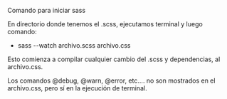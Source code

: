 Comando para iniciar sass

 

En directorio donde tenemos el .scss, ejecutamos terminal y luego comando:

- sass --watch archivo.scss archivo.css

Esto comienza a compilar cualquier cambio del .scss y dependencias, al archivo.css.

 

Los comandos @debug, @warn, @error, etc.... no son mostrados en el archivo.css, pero sí en la ejecución de terminal.